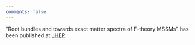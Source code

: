 ```yaml
---
comments: false
---
```


"Root bundles and towards exact matter spectra of F-theory MSSMs" has been published at [JHEP](https://link.springer.com/article/10.1007/JHEP09(2021)076).

<!--You can do bullet points like this
* a
* b-->
